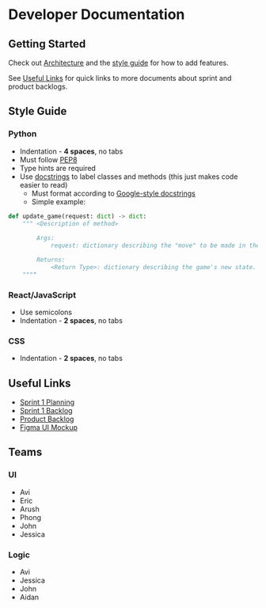 # Developer Documentation

## Getting Started

Check out [Architecture](./architecture.md) and the [style guide](#style-guide) for how to add features.

See [Useful Links](#useful-links) for quick links to more documents about sprint and product backlogs.

## Style Guide

### Python

- Indentation - **4 spaces**, no tabs
- Must follow [PEP8](https://pep8.org/)
- Type hints are required
- Use [docstrings](https://www.python.org/dev/peps/pep-0257) to label classes and methods (this just makes code easier to read)
  - Must format according to [Google-style docstrings](https://sphinxcontrib-napoleon.readthedocs.io/en/latest/example_google.html)
  - Simple example:

```python
def update_game(request: dict) -> dict:
    """ <Description of method>
    
        Args:
            request: dictionary describing the "move" to be made in the game

        Returns:
            <Return Type>: dictionary describing the game's new state.
    """"
```

### React/JavaScript

- Use semicolons
- Indentation - **2 spaces**, no tabs

### CSS

- Indentation - **2 spaces**, no tabs

## Useful Links

- [Sprint 1 Planning](https://docs.google.com/document/d/1P07zavGMqTPCiqGF2OF3D2gBqslt_bnp2AIl3g_MXNg/edit?usp=sharing)
- [Sprint 1 Backlog](https://docs.google.com/spreadsheets/d/1AZSluWLcC_vbxHlxw8vF818qNlPNkdO_HmxYUeLmf6o/edit#gid=0)
- [Product Backlog](https://docs.google.com/spreadsheets/d/1unLgkR4rvNnqmJrZjnZdQsl4nE7awgJnOwqOPmWbu08/edit#gid=0)
- [Figma UI Mockup](https://www.figma.com/file/bmx8HOgE1KYulGbAN5Yn50/Adobe-Pymiere?node-id=0%3A1)

## Teams

### UI

- Avi
- Eric
- Arush
- Phong
- John
- Jessica

### Logic

- Avi
- Jessica
- John
- Aidan
